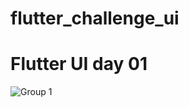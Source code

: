 # flutter_challenge_ui


# Flutter UI day 01

![Group 1](https://user-images.githubusercontent.com/36778896/99035075-604c8a00-25b1-11eb-9fc1-bdfa7d12ccf2.png)

